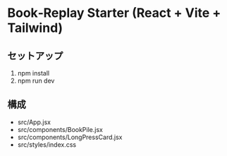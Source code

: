 # Book‑Replay Starter (React + Vite + Tailwind)
## セットアップ
1. npm install
2. npm run dev
## 構成
- src/App.jsx
- src/components/BookPile.jsx
- src/components/LongPressCard.jsx
- src/styles/index.css
